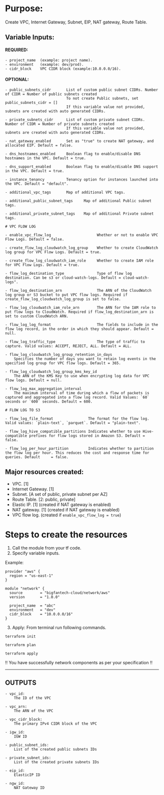 # Purpose:

Create VPC, Internet Gateway, Subnet, EIP, NAT gateway, Route Table.

## Variable Inputs:

#### REQUIRED:

```
- project_name  (example: project name).
- environment   (example: dev/prod).
- cidr_block    VPC CIDR block (example:10.0.0.0/16).
```

#### OPTIONAL:

```
- public_subnets_cidr       List of custom public subnet CIDRs. Number of CIDR = Number of public subnets created
                            To not create Public subnets, set public_subnets_cidr = []
                            If this variable value not provided, subnets are created with auto generated CIDRs.

- private_subnets_cidr      List of custom private subnet CIDRs. Number of CIDR = Number of private subnets created
                            If this variable value not provided, subnets are created with auto generated CIDRs.

- nat_gateway_enabled       Set as "true" to create NAT gateway, and allocated EIP. Default = false.

- dns_hostnames_enabled     Boolean flag to enable/disable DNS hostnames in the VPC. Default = true.

- dns_support_enabled       Boolean flag to enable/disable DNS support in the VPC. Default = true.

- instance_tenancy          Tenancy option for instances launched into the VPC. Default = "default".

- additional_vpc_tags       Map of additional VPC tags.

- additional_public_subnet_tags     Map of additional Public subnet tags.

- additional_private_subnet_tags    Map of additional Private subnet tags.

# VPC FLOW LOG

- enable_vpc_flow_log                     Whether or not to enable VPC Flow Logs. Default = false.

- create_flow_log_cloudwatch_log_group    Whether to create CloudWatch log group for VPC Flow Logs. Default = true.

- create_flow_log_cloudwatch_iam_role     Whether to create IAM role for VPC Flow Logs. Default = true.

- flow_log_destination_type               Type of flow log destination. Can be s3 or cloud-watch-logs. Default = cloud-watch-logs".

- flow_log_destination_arn                The ARN of the CloudWatch log group or S3 bucket to put VPC flow logs. Required if create_flow_log_cloudwatch_log_group is set to false.

- flow_log_cloudwatch_iam_role_arn        The ARN for the IAM role to put flow logs to CloudWatch. Required if flow_log_destination_arn is set to custom CloudWatch ARN.

- flow_log_log_format                     The fields to include in the flow log record, in the order in which they should appear. Default = null.

- flow_log_traffic_type                   The type of traffic to capture. Valid values: ACCEPT, REJECT, ALL. Default = ALL.

- flow_log_cloudwatch_log_group_retention_in_days
    Specifies the number of days you want to retain log events in the specified log group for VPC flow logs. Default = 365.

- flow_log_cloudwatch_log_group_kms_key_id
    The ARN of the KMS Key to use when encrypting log data for VPC flow logs. Default = null.

- flow_log_max_aggregation_interval
    The maximum interval of time during which a flow of packets is captured and aggregated into a flow log record. Valid Values: `60` seconds or `600` seconds. Default = 600.

# FLOW LOG TO S3

- flow_log_file_format                The format for the flow log. Valid values: `plain-text`, `parquet`. Default = "plain-text".

- flow_log_hive_compatible_partitions Indicates whether to use Hive-compatible prefixes for flow logs stored in Amazon S3. Default = false.

- flow_log_per_hour_partition         Indicates whether to partition the flow log per hour. This reduces the cost and response time for queries. Default     = false.
```

## Major resources created:

- VPC. [1]
- Internet Gateway. [1]
- Subnet. [A set of public, private subnet per AZ]
- Route Table. [2: public, private]
- Elastic IP. [1] (created if NAT gateway is enabled)
- NAT gateway. [1] (created if NAT gateway is enabled)
- VPC flow log. (created if `enable_vpc_flow_log = true`)

# Steps to create the resources

1. Call the module from your tf code.
2. Specify variable inputs.

Example:

```
provider "aws" {
  region = "us-east-1"
}

module "network" {
  source        = "bigfantech-cloud/network/aws"
  version       = "1.0.0"

  project_name  = "abc"
  environment   = "dev"
  cidr_block    = "10.0.0.0/16"
}
```

3. Apply: From terminal run following commands.

```
terraform init
```

```
terraform plan
```

```
terraform apply
```

!! You have successfully network components as per your specification !!

---

## OUTPUTS

```
- vpc_id:
    The ID of the VPC

- vpc_arn:
    The ARN of the VPC

- vpc_cidr_block:
    The primary IPv4 CIDR block of the VPC

- igw_id:
    IGW ID

- public_subnet_ids:
    List of the created public subnets IDs

- private_subnet_ids:
    List of the created private subnets IDs

- eip_id:
    ElasticIP ID

- ngw_id:
    NAT Gateway ID
```
